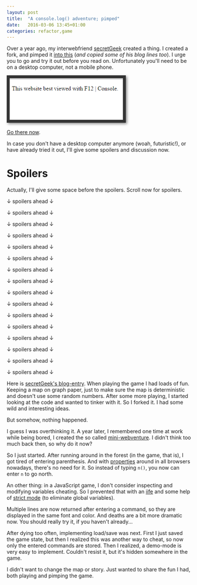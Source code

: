 ```yaml
---
layout: post
title:  "A console.log() adventure; pimped"
date:   2016-03-06 13:45+01:00
categories: refactor,game
---
```


Over a year ago, my interwebfriend [secretGeek][] created a thing. I created a fork, and pimped it [into this][play-it] (*and copied some of his blog lines too*). I urge you to go and try it out before you read on. Unfortunately you'll need to be on a desktop computer, not a mobile phone.

<a href="https://rawgit.com/doekman/console-adventure/master/console.html"><img src="/images/console_best.png" style="border:8px solid #333;box-shadow:3px 3px 7px #888" title="a console.log() adventure."></a>

[Go there now][play-it].

In case you don't have a desktop computer anymore (woah, futuristic!), or have already tried it out, I'll give some spoilers and discussion now.

# Spoilers

Actually, I'll give some space before the spoilers. Scroll now for spoilers.

↓ spoilers ahead ↓

↓ spoilers ahead ↓

↓ spoilers ahead ↓

↓ spoilers ahead ↓

↓ spoilers ahead ↓

↓ spoilers ahead ↓

↓ spoilers ahead ↓

↓ spoilers ahead ↓

↓ spoilers ahead ↓

↓ spoilers ahead ↓

↓ spoilers ahead ↓

↓ spoilers ahead ↓

↓ spoilers ahead ↓

↓ spoilers ahead ↓

↓ spoilers ahead ↓

↓ spoilers ahead ↓

Here is [secretGeek's blog-entry][console-log]. When playing the game I had loads of fun. 
Keeping a map on graph paper, just to make sure the map is deterministic and doesn't use some random numbers. 
After some more playing, I started looking at the code and wanted to tinker with it. So I forked it. I had some wild and interesting ideas.

But somehow, nothing happened. 

I guess I was overthinking it. A year later, I remembered one time at work while being bored, I created the so called [mini-webventure][]. I didn't think too much back then, so why do it now?

So I just started. After running around in the forest (in the game, that is), I got tired of entering parenthesis. And with 
[properties][] around in all browsers nowadays, there's no need for it. So instead of typing `n()`, you now can enter `n` to go north.

An other thing: in a JavaScript game, I don't consider inspecting and modifying variables cheating.
So I prevented that with an [iife][] and some help of [strict mode][] (to eliminate global variables).

Multiple lines are now returned after entering a command, so they are displayed in the same font and color. And deaths 
are a bit more dramatic now. You should really try it, if you haven't already...

After dying too often, implementing load/save was next. First I just saved the game state, but then I realized
this was another way to cheat, so now only the entered commands are stored. Then I realized, a demo-mode
is very easy to implement. Couldn't resist it, but it's hidden somewhere in the game.

I didn't want to change the map or story. Just wanted to share the fun I had, both playing and pimping the game.


[secretGeek]: https://twitter.com/secretGeek
[console-log]: http://www.secretgeek.net/console_log
[play-it]: https://rawgit.com/doekman/console-adventure/master/console.html
[mini-webventure]: http://zanstra.home.xs4all.nl/dds.arc/miniwebventure/index.htm 
                   "Originally hosted at http://www.worldaccess.nl/~mobitdz around 1997 I think"
[properties]: http://ejohn.org/blog/ecmascript-5-objects-and-properties/
[iife]: http://benalman.com/news/2010/11/immediately-invoked-function-expression/
[strict mode]: https://developer.mozilla.org/en-US/docs/Web/JavaScript/Reference/Strict_mode
[dungeon]: http://www.secretgeek.net/dungeon_css

[dracula]: http://www.cosninix.com/dracula/ 
[space quest]: https://en.wikipedia.org/wiki/Space_Quest_I
[Map]: https://developer.mozilla.org/en-US/docs/Web/JavaScript/Reference/Global_Objects/Map